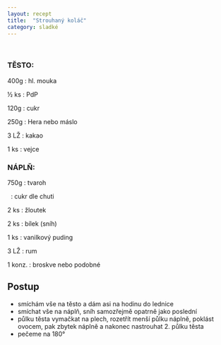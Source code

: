 ```yaml
---
layout: recept
title:  "Strouhaný koláč"
category: sladké
---
```


<br>

<div class="ingredience" markdown="1">

### TĚSTO:

400g
: hl. mouka

½ ks
: PdP

120g
: cukr

250g
: Hera nebo máslo

3 LŽ
: kakao

1 ks
: vejce

### NÁPLŇ:

750g
: tvaroh

&nbsp;
: cukr dle chuti

2 ks
: žloutek

2 ks
: bílek (sníh)

1 ks
: vanilkový puding

3 LŽ
: rum

1 konz.
: broskve nebo podobné

</div>

## Postup

<div class="postup" markdown="1">

- smíchám vše na těsto a dám asi na hodinu do lednice
- smíchat vše na náplň, sníh samozřejmě opatrně jako poslední
- půlku těsta vymačkat na plech, rozetřít menší půlku náplně, poklást ovocem, pak zbytek náplně a nakonec nastrouhat 2. půlku těsta
- pečeme na 180°

</div>
